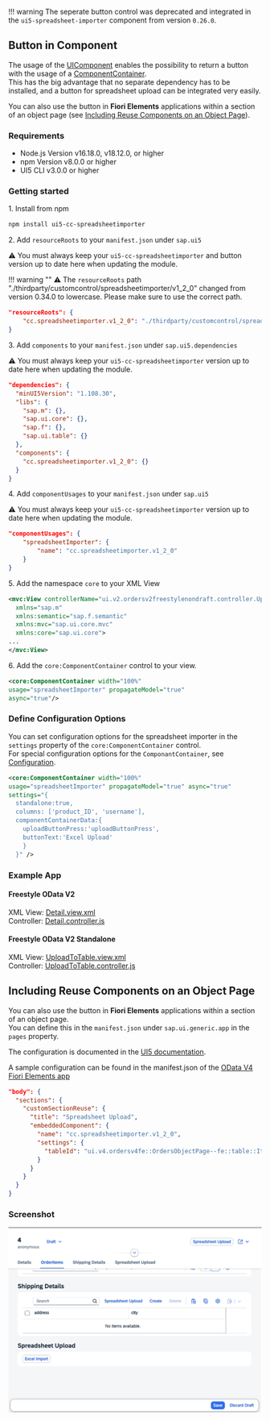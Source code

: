 
!!! warning
      The seperate button control was deprecated and integrated in the `ui5-spreadsheet-importer` component from version `0.26.0`.


## Button in Component

The usage of the [UIComponent](https://sapui5.hana.ondemand.com/sdk/#/api/sap.ui.core.UIComponent) enables the possibility to return a button with the usage of a [ComponentContainer](https://sapui5.hana.ondemand.com/sdk/#/api/sap.ui.core.ComponentContainer).  
This has the big advantage that no separate dependency has to be installed, and a button for spreadsheet upload can be integrated very easily.

You can also use the button in **Fiori Elements** applications within a section of an object page (see [Including Reuse Components on an Object Page](#including-reuse-components-on-an-object-page)).

### Requirements

- Node.js Version v16.18.0, v18.12.0, or higher  
- npm Version v8.0.0 or higher
- UI5 CLI v3.0.0 or higher

### Getting started

1\. Install from npm

```sh
npm install ui5-cc-spreadsheetimporter
```

2\. Add `resourceRoots` to your `manifest.json` under `sap.ui5`
   
⚠️ You must always keep your `ui5-cc-spreadsheetimporter` and button version up to date here when updating the module.

!!! warning ""
    ⚠️ The `resourceRoots` path "./thirdparty/customcontrol/spreadsheetimporter/v1_2_0" changed from version 0.34.0 to lowercase. Please make sure to use the correct path.


```json
"resourceRoots": {
    "cc.spreadsheetimporter.v1_2_0": "./thirdparty/customcontrol/spreadsheetimporter/v1_2_0"
}
```

3\. Add `components` to your `manifest.json` under `sap.ui5.dependencies`
   
⚠️ You must always keep your `ui5-cc-spreadsheetimporter` version up to date here when updating the module.

```json
"dependencies": {
  "minUI5Version": "1.108.30",
  "libs": {
    "sap.m": {},
    "sap.ui.core": {},
    "sap.f": {},
    "sap.ui.table": {}
  },
  "components": {
    "cc.spreadsheetimporter.v1_2_0": {}
  }
}
```

4\. Add `componentUsages` to your `manifest.json` under `sap.ui5`
   
⚠️ You must always keep your `ui5-cc-spreadsheetimporter` version up to date here when updating the module.

```json
"componentUsages": {
    "spreadsheetImporter": {
        "name": "cc.spreadsheetimporter.v1_2_0"
    }
}
```

5\. Add the namespace `core` to your XML View

```xml
<mvc:View controllerName="ui.v2.ordersv2freestylenondraft.controller.UploadToTable"
  xmlns="sap.m"
  xmlns:semantic="sap.f.semantic"
  xmlns:mvc="sap.ui.core.mvc"
  xmlns:core="sap.ui.core">
...
</mvc:View>
```

6\. Add the `core:ComponentContainer` control to your view.

```xml
<core:ComponentContainer width="100%" 
usage="spreadsheetImporter" propagateModel="true" 
async="true"/>
```

### Define Configuration Options

You can set configuration options for the spreadsheet importer in the `settings` property of the `core:ComponentContainer` control.  
For special configuration options for the `ComponantContainer`, see [Configuration](Configuration.md#componentcontainerdata).

```xml
<core:ComponentContainer width="100%" 
usage="spreadsheetImporter" propagateModel="true" async="true" 
settings="{
  standalone:true,
  columns: ['product_ID', 'username'],
  componentContainerData:{
    uploadButtonPress:'uploadButtonPress',
    buttonText:'Excel Upload'
    }
  }" />
```

### Example App

#### Freestyle OData V2

XML View: [Detail.view.xml](https://github.com/spreadsheetimporter/ui5-cc-spreadsheetimporter/blob/main/examples/packages/ordersv2freestylenondraft/webapp/view/Detail.view.xml)  
Controller: [Detail.controller.js](https://github.com/spreadsheetimporter/ui5-cc-spreadsheetimporter/blob/main/examples/packages/ordersv2freestylenondraft/webapp/controller/Detail.controller.js)

#### Freestyle OData V2 Standalone

XML View: [UploadToTable.view.xml](https://github.com/spreadsheetimporter/ui5-cc-spreadsheetimporter/blob/main/examples/packages/ordersv2freestylenondraft/webapp/view/UploadToTable.view.xml)  
Controller: [UploadToTable.controller.js](https://github.com/spreadsheetimporter/ui5-cc-spreadsheetimporter/blob/main/examples/packages/ordersv2freestylenondraft/webapp/controller/UploadToTable.controller.js)

## Including Reuse Components on an Object Page

You can also use the button in **Fiori Elements** applications within a section of an object page.  
You can define this in the `manifest.json` under `sap.ui.generic.app` in the `pages` property.

The configuration is documented in the [UI5 documentation](https://sapui5.hana.ondemand.com/sdk/#/topic/d869d7ab3caa48b2a20dc20dfa248380).

A sample configuration can be found in the manifest.json of the [OData V4 Fiori Elements app](https://github.com/spreadsheetimporter/ui5-cc-spreadsheetimporter/blob/main/examples/packages/ordersv4fe/webapp/manifest.json)

```json
"body": {
  "sections": {
    "customSectionReuse": {
      "title": "Spreadsheet Upload",
      "embeddedComponent": {
        "name": "cc.spreadsheetimporter.v1_2_0",
        "settings": {
          "tableId": "ui.v4.ordersv4fe::OrdersObjectPage--fe::table::Items::LineItem-innerTable"
        }
      }
    }
  }
}
```

### Screenshot

![Screenshot](../images/reusecomponentFE.jpg)